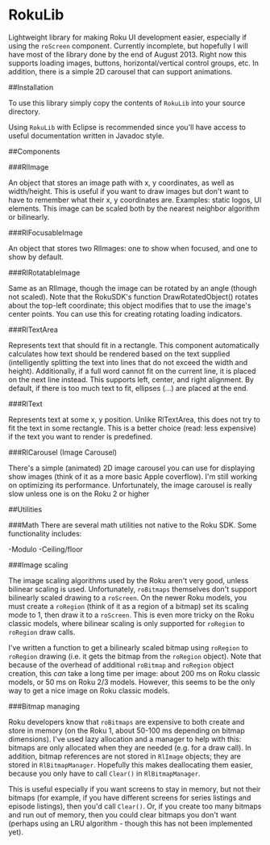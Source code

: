 RokuLib
=======

Lightweight library for making Roku UI development easier, especially if using the ``roScreen`` component. Currently incomplete, but hopefully I will have most of the library done by the end of August 2013. Right now this supports loading images, buttons, horizontal/vertical control groups, etc. In addition, there is a simple 2D carousel that can support animations.

##Installation

To use this library simply copy the contents of ``RokuLib`` into your source directory.

Using ``RokuLib`` with Eclipse is recommended since you'll have access to useful documentation written in Javadoc style.

##Components

###RlImage

An object that stores an image path with x, y coordinates, as well as width/height. This is useful if you want to draw images but don't want to have to remember what their x, y coordinates are. Examples: static logos, UI elements. This image can be scaled both by the nearest neighbor algorithm or bilinearly.

###RlFocusableImage

An object that stores two RlImages: one to show when focused, and one to show by default.

###RlRotatableImage

Same as an RlImage, though the image can be rotated by an angle (though not scaled). Note that the RokuSDK's function DrawRotatedObject() rotates about the top-left coordinate; this object modifies that to use the image's center points. You can use this for creating rotating loading indicators.

###RlTextArea

Represents text that should fit in a rectangle. This component automatically calculates how text should be rendered based on the text supplied (intelligently splitting the text into lines that do not exceed the width and height). Additionally, if a full word cannot fit on the current line, it is placed on the next line instead. This supports left, center, and right alignment. By default, if there is too much text to fit, ellipses (...) are placed at the end.

###RlText

Represents text at some x, y position. Unlike RlTextArea, this does not try to fit the text in some rectangle. This is a better choice (read: less expensive) if the text you want to render is predefined.

###RlCarousel (Image Carousel)

There's a simple (animated) 2D image carousel you can use for displaying show images (think of it as a more basic Apple coverflow). I'm still working on optimizing its performance. Unfortunately, the image carousel is really slow unless one is on the Roku 2 or higher

##Utilities

###Math
There are several math utilities not native to the Roku SDK. Some functionality includes:

-Modulo
-Ceiling/floor

###Image scaling

The image scaling algorithms used by the Roku aren't very good, unless bilinear scaling is used. Unfortunately, ``roBitmaps`` themselves don't support bilinearly scaled drawing to a ``roScreen``. On the newer Roku models, you must create a ``roRegion`` (think of it as a region of a bitmap) set its scaling mode to 1, then draw it to a ``roScreen``. This is even more tricky on the Roku classic models, where bilinear scaling is only supported for ``roRegion`` to ``roRegion`` draw calls.

I've written a function to get a bilinearly scaled bitmap using ``roRegion`` to ``roRegion`` drawing (i.e. it gets the bitmap from the ``roRegion`` object). Note that because of the overhead of additional ``roBitmap`` and ``roRegion`` object creation, this *can* take a long time per image: about 200 ms on Roku classic models, or 50 ms on Roku 2/3 models. However, this seems to be the only way to get a nice image on Roku classic models.

###Bitmap managing

Roku developers know that ``roBitmaps`` are expensive to both create and store in memory (on the Roku 1, about 50-100 ms depending on bitmap dimensions). I've used lazy allocation and a manager to help with this: bitmaps are only allocated when they are needed (e.g. for a draw call). In addition, bitmap references are not stored in ``RlImage`` objects; they are stored in ``RlBitmapManager``. Hopefully this makes deallocating them easier, because you only have to call ``Clear()`` in ``RlBitmapManager``. 

This is useful especially if you want screens to stay in memory, but not their bitmaps (for example, if you have different screens for series listings and episode listings), then you'd call ``Clear()``. Or, if you create too many bitmaps and run out of memory, then you could clear bitmaps you don't want (perhaps using an LRU algorithm - though this has not been implemented yet).
